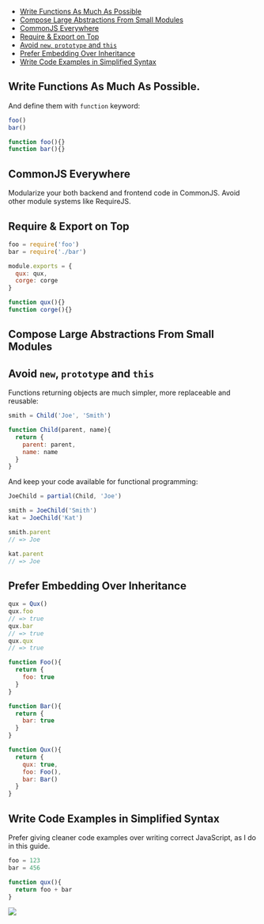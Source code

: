 * [Write Functions As Much As Possible](#write-functions-as-much-as-possible)
* [Compose Large Abstractions From Small Modules](#compose-large-abstractions-from-small-modules)
* [CommonJS Everywhere](#commonjs-everywhere)
* [Require & Export on Top](#require--export-on-top)
* [Avoid `new`, `prototype` and `this`](#avoid-new-prototype-and-this)
* [Prefer Embedding Over Inheritance](#prefer-embedding-over-inheritance)
* [Write Code Examples in Simplified Syntax](#write-code-examples-in-simplified-syntax)

## Write Functions As Much As Possible.

And define them with `function` keyword:

```js
foo()
bar()

function foo(){}
function bar(){}
```

## CommonJS Everywhere

Modularize your both backend and frontend code in CommonJS. Avoid other module systems like RequireJS.

## Require & Export on Top

```js
foo = require('foo')
bar = require('./bar')

module.exports = {
  qux: qux,
  corge: corge
}

function qux(){}
function corge(){}
```

## Compose Large Abstractions From Small Modules
## Avoid `new`, `prototype` and `this`

Functions returning objects are much simpler, more replaceable and reusable:

```js
smith = Child('Joe', 'Smith')

function Child(parent, name){
  return {
    parent: parent,
    name: name
  }
}
```

And keep your code available for functional programming:

```js
JoeChild = partial(Child, 'Joe')

smith = JoeChild('Smith')
kat = JoeChild('Kat')

smith.parent
// => Joe

kat.parent
// => Joe
```

## Prefer Embedding Over Inheritance

```js
qux = Qux()
qux.foo
// => true
qux.bar
// => true
qux.qux
// => true

function Foo(){
  return {
    foo: true
  }  
}

function Bar(){
  return {
    bar: true
  }
}

function Qux(){
  return {
    qux: true,
    foo: Foo(),
    bar: Bar()
  }
}

```

## Write Code Examples in Simplified Syntax

Prefer giving cleaner code examples over writing correct JavaScript, as I do in this guide.

```js
foo = 123
bar = 456

function qux(){
  return foo + bar
}
```

![](https://dl.dropboxusercontent.com/s/prfjx7c33zm8x9o/npmel_0.jpg)
